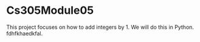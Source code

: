 # Cs305Module05
This project focuses on how to add integers by 1.
We will do this in Python. 
fdhfkhaedkfal. 
